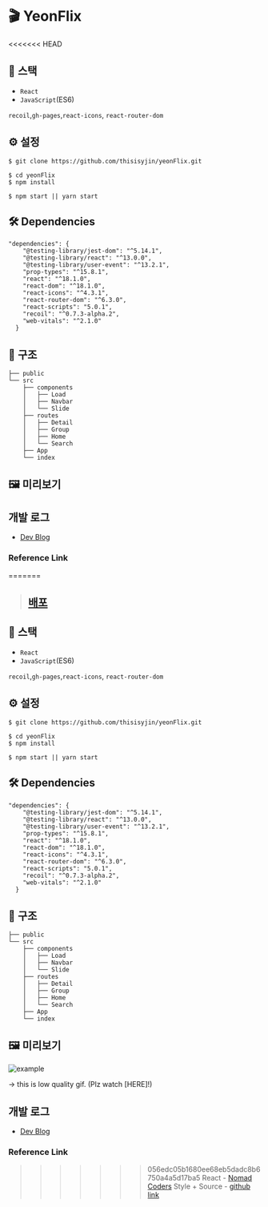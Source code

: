 # 🎬 YeonFlix

<<<<<<< HEAD
## 🚀 스택

- `React`
- `JavaScript`(ES6)

`recoil`,`gh-pages`,`react-icons`, `react-router-dom`

## ⚙️ 설정

```
$ git clone https://github.com/thisisyjin/yeonFlix.git

$ cd yeonFlix
$ npm install

$ npm start || yarn start
```

## 🛠 Dependencies

```
"dependencies": {
    "@testing-library/jest-dom": "^5.14.1",
    "@testing-library/react": "^13.0.0",
    "@testing-library/user-event": "^13.2.1",
    "prop-types": "^15.8.1",
    "react": "^18.1.0",
    "react-dom": "^18.1.0",
    "react-icons": "^4.3.1",
    "react-router-dom": "^6.3.0",
    "react-scripts": "5.0.1",
    "recoil": "^0.7.3-alpha.2",
    "web-vitals": "^2.1.0"
  }
```

## 📁 구조

```
├── public
└── src
    ├── components
    │   ├── Load
    │   ├── Navbar
    │   └── Slide
    ├── routes
    │   ├── Detail
    │   ├── Group
    │   ├── Home
    │   └── Search
    ├── App
    └── index
```

## 🖼 미리보기

## 개발 로그

- [Dev Blog](https://velog.io/@thisisyjin/YeonFlix-day-01)

### Reference Link

=======

> ## [배포](https://thisisyjin.github.io/yeonFlix)

## 🚀 스택

- `React`
- `JavaScript`(ES6)

`recoil`,`gh-pages`,`react-icons`, `react-router-dom`

## ⚙️ 설정

```
$ git clone https://github.com/thisisyjin/yeonFlix.git

$ cd yeonFlix
$ npm install

$ npm start || yarn start
```

## 🛠 Dependencies

```
"dependencies": {
    "@testing-library/jest-dom": "^5.14.1",
    "@testing-library/react": "^13.0.0",
    "@testing-library/user-event": "^13.2.1",
    "prop-types": "^15.8.1",
    "react": "^18.1.0",
    "react-dom": "^18.1.0",
    "react-icons": "^4.3.1",
    "react-router-dom": "^6.3.0",
    "react-scripts": "5.0.1",
    "recoil": "^0.7.3-alpha.2",
    "web-vitals": "^2.1.0"
  }
```

## 📁 구조

```
├── public
└── src
    ├── components
    │   ├── Load
    │   ├── Navbar
    │   └── Slide
    ├── routes
    │   ├── Detail
    │   ├── Group
    │   ├── Home
    │   └── Search
    ├── App
    └── index
```

## 🖼 미리보기

![example](https://user-images.githubusercontent.com/89119982/168229561-2a57dd08-acee-4c5e-a572-b87a2fec2a53.gif)

-> this is low quality gif. (Plz watch [HERE]!)


## 개발 로그

- [Dev Blog](https://velog.io/@thisisyjin/YeonFlix-day-01)

### Reference Link

>>>>>>> 056edc05b1680ee68eb5dadc8b6750a4a5d17ba5
> React - [Nomad Coders](https://nomadcoders.co/courses)
> Style + Source - [github link](https://keinn51.github.io/React_JS_Movie_Web_Nomad/)
